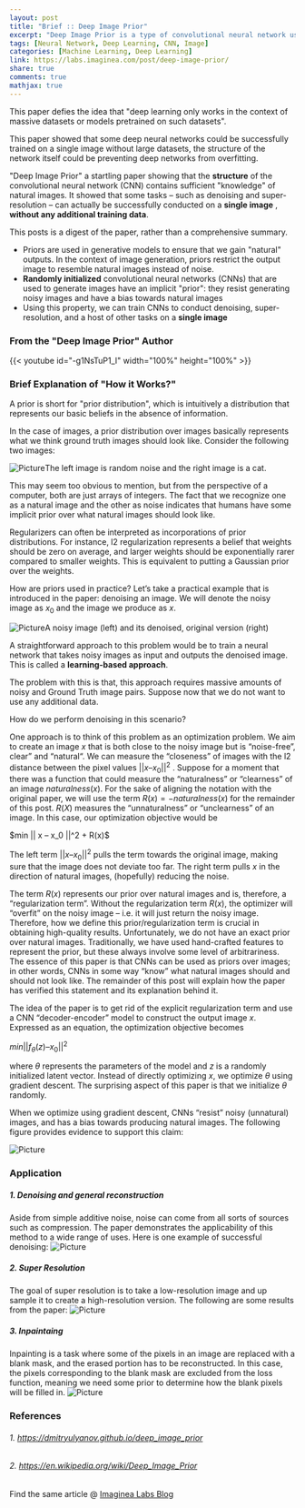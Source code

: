 ```yaml
---
layout: post
title: "Brief :: Deep Image Prior"
excerpt: "Deep Image Prior is a type of convolutional neural network used to enhance a given image with no prior training data other than the image itself."
tags: [Neural Network, Deep Learning, CNN, Image]
categories: [Machine Learning, Deep Learning]
link: https://labs.imaginea.com/post/deep-image-prior/
share: true
comments: true
mathjax: true
---
```


This paper defies the idea that "deep learning only works in the context of massive datasets or models pretrained on such datasets".

This paper showed that some deep neural networks could be successfully trained on a single image without large datasets, the structure of the network itself could be preventing deep networks from overfitting.

&quot;Deep Image Prior&quot; a startling paper showing that the  **structure**  of the convolutional neural network (CNN) contains sufficient &quot;knowledge&quot; of natural images. It showed that some tasks – such as denoising and super-resolution – can actually be successfully conducted on a  **single image** ,  **without any additional training data**.

This posts is a digest of the paper, rather than a comprehensive summary.


- Priors are used in generative models to ensure that we gain &quot;natural&quot; outputs. In the context of image generation, priors restrict the output image to resemble natural images instead of noise.
- **Randomly initialized**  convolutional neural networks (CNNs) that are used to generate images have an implicit &quot;prior&quot;: they resist generating noisy images and have a bias towards natural images
- Using this property, we can train CNNs to conduct denoising, super-resolution, and a host of other tasks on a  **single image**



### From the "Deep Image Prior" Author 

{{< youtube id="-g1NsTuP1_I" width="100%" height="100%" >}}

<ln>

### Brief Explanation of "How it Works?"

A prior is short for &quot;prior distribution&quot;, which is intuitively a distribution that represents our basic beliefs in the absence of information.

In the case of images, a prior distribution over images basically represents what we think ground truth images should look like. Consider the following two images:

![Picture](Picture1.png)The left image is random noise and the right image is a cat. 

This may seem too obvious to mention, but from the perspective of a computer, both are just arrays of integers. The fact that we recognize one as a natural image and the other as noise indicates that humans have some implicit prior over what natural images should look like.

Regularizers can often be interpreted as incorporations of prior distributions. For instance, l2 regularization represents a belief that weights should be zero on average, and larger weights should be exponentially rarer compared to smaller weights. This is equivalent to putting a Gaussian prior over the weights.

How are priors used in practice? Let’s take a practical example that is introduced in the paper: denoising an image. We will denote the noisy image as $x_0$ and the image we produce as $x$.

![Picture](Picture2.png)A noisy image (left) and its denoised, original version (right)

A straightforward approach to this problem would be to train a neural network that takes noisy images as input and outputs the denoised image. This is called a **learning-based approach**. 

The problem with this is that, this approach requires massive amounts of noisy and Ground Truth image pairs.
Suppose now that we do not want to use any additional data. 

How do we perform denoising in this scenario?

One approach is to think of this problem as an optimization problem. We aim to create an image $x$ that is both close to the noisy image but is “noise-free”, clear” and “natural“. We can measure the “closeness” of images with the l2 distance between the pixel values $|| x – x_0 ||^2$  . Suppose for a moment that there was a function that could measure the “naturalness” or “clearness” of an image $naturalness(x)$. For the sake of aligning the notation with the original paper, we will use the term $R(x) = - naturalness(x)$ for the remainder of this post. $R(X)$ measures the “unnaturalness” or “unclearness” of an image. In this case, our optimization objective would be
<div>$min || x – x_0 ||^2 + R(x)$</div>

The left term $|| x – x_0 ||^2$  pulls the term towards the original image, making sure that the image does not deviate too far. The right term pulls $x$ in the direction of natural images, (hopefully) reducing the noise.

The term $R(x)$ represents our prior over natural images and is, therefore, a “regularization term”. Without the regularization term $R(x)$, the optimizer will “overfit” on the noisy image – i.e. it will just return the noisy image. Therefore, how we define this prior/regularization term is crucial in obtaining high-quality results.
Unfortunately, we do not have an exact prior over natural images. Traditionally, we have used hand-crafted features to represent the prior, but these always involve some level of arbitrariness. The essence of this paper is that CNNs can be used as priors over images; in other words, CNNs in some way “know” what natural images should and should not look like. The remainder of this post will explain how the paper has verified this statement and its explanation behind it.


The idea of the paper is to get rid of the explicit regularization term and use a CNN “decoder-encoder” model to construct the output image $x$. Expressed as an equation, the optimization objective becomes

$min || f_\theta (z) – x_0 ||^2$
 
where $\theta$ represents the parameters of the model and $z$ is a randomly initialized latent vector. Instead of directly optimizing $x$, we optimize $\theta$ using gradient descent. The surprising aspect of this paper is that we initialize $\theta$ randomly.

When we optimize using gradient descent, CNNs “resist” noisy (unnatural) images, and has a bias towards producing natural images. The following figure provides evidence to support this claim:

![Picture](Picture3.png)



### Application

##### 1. Denoising and general reconstruction
Aside from simple additive noise, noise can come from all sorts of sources such as compression. The paper demonstrates the applicability of this method to a wide range of uses. Here is one example of successful denoising:
![Picture](Picture4.png)


##### 2. Super Resolution
The goal of super resolution is to take a low-resolution image and up sample it to create a high-resolution version. The following are some results from the paper:
![Picture](Picture5.png)


##### 3. Inpaintaing
Inpainting is a task where some of the pixels in an image are replaced with a blank mask, and the erased portion has to be reconstructed. In this case, the pixels corresponding to the blank mask are excluded from the loss function, meaning we need some prior to determine how the blank pixels will be filled in.
![Picture](Picture6.png)




### References

###### 1. https://dmitryulyanov.github.io/deep_image_prior
###### 2. https://en.wikipedia.org/wiki/Deep_Image_Prior


Find the same article @ [Imaginea Labs Blog](https://labs.imaginea.com/post/deep-image-prior/)
